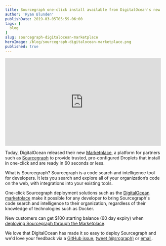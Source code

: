 ```yaml
---
title: Sourcegraph one-click install available from DigitalOcean's new Marketplace
author: 'Ryan Blunden'
publishDate: 2019-03-05T05:59-06:00
tags: [
  blog
]
slug: sourcegraph-digitalocean-marketplace
heroImage: /blog/sourcegraph-digitalocean-marketplace.png
published: true
---
```


<p class="container">
  <div style="padding:56.25% 0 0 0;position:relative;">
    <iframe src="https://player.vimeo.com/video/321289590?color=0CB6F4&title=0&byline=0&portrait=0" style="position:absolute;top:0;left:0;width:100%;height:100%;" frameborder="0" webkitallowfullscreen mozallowfullscreen allowfullscreen></iframe>
  </div>
</p>

Today, DigitalOcean released their new [Marketplace](https://marketplace.digitalocean.com/), a platform for partners such as [Sourcegraph](https://marketplace.digitalocean.com/apps/sourcegraph?action=deploy&refcode=48dfb3ccb51c) to provide trusted, pre-configured Droplets that install in one-click and are ready in 60 seconds or less.

What is Sourcegraph? Sourcegraph is a code search and intelligence tool for developers. It lets you search and explore all of your organization’s code on the web, with integrations into your existing tools.

One-click Sourcegraph deployment solutions such as the [DigitalOcean marketplace](https://marketplace.digitalocean.com/apps/sourcegraph?action=deploy&refcode=48dfb3ccb51c) make it possible for any developer to bring Sourcegraph's code search and intelligence to their organization, regardless of their knowledge of technologies such as Docker.

New customers can get $100 starting balance (60 day expiry) when [deploying Sourcegraph through the Marketplace](https://marketplace.digitalocean.com/apps/sourcegraph?action=deploy&refcode=48dfb3ccb51c).

We love that DigitalOcean has made it so easy to deploy Sourcegraph and we'd love your feedback via a [GitHub issue](https://github.com/sourcegraph/deploy-sourcegraph-digitalocean), [tweet (@srcgraph)](https://twitter.com/srcgraph) or [email](mailto:support@sourcegraph.com?subject=Sourcegraph%20DigitalOcean%20Marketplace%20Install).
